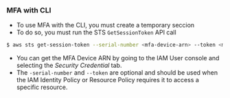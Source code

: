 ### MFA with CLI

- To use MFA with the CLI, you must create a temporary seccion
- To do so, you must run the STS `GetSessionToken` API call

```bash
$ aws sts get-session-token --serial-number <mfa-device-arn> --token <mfa-code> --duration-seconds 3600
```

- You can get the MFA Device ARN by going to the IAM User console and selecting the _Security Credential_ tab.
- The `-serial-number` and `--token` are optional and should be used when the IAM Identity Policy or Resource Policy requires it to access a specific resource.
